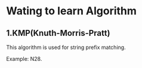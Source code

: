 # Wating to learn Algorithm

## 1.KMP(Knuth-Morris-Pratt)

This algorithm is used for string prefix matching.

Example: N28.